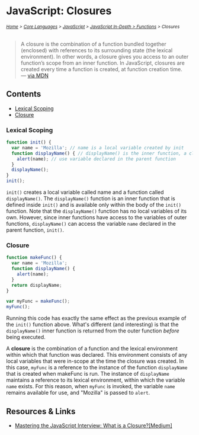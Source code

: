 # JavaScript: Closures

<em>
<sub><a href='../../../../README.md'>Home</a> > <a href='../../../core-languages.md'>Core Languages</a> > <a href='../../javascript.md'>JavaScript</a> > <a href='../javascript.indepth.md'>JavaScript In-Depth</a><a href='./javascript.indepth.functions.md'> > Functions</a> > Closures</sub>
</em>

<br />
<br />


> A closure is the combination of a function bundled together (enclosed) with references to its surrounding state (the lexical environment). In other words, a closure gives you access to an outer function’s scope from an inner function. In JavaScript, closures are created every time a function is created, at function creation time.
> <br /> — [via MDN](https://developer.mozilla.org/en-US/docs/Web/JavaScript/Closures)

## Contents

* [Lexical Scoping](#lexical-scoping)
* [Closure](#closure)

### Lexical Scoping

```js
function init() {
  var name = 'Mozilla'; // name is a local variable created by init
  function displayName() { // displayName() is the inner function, a closure
    alert(name); // use variable declared in the parent function
  }
  displayName();
}
init();
```

`init()` creates a local variable called name and a function called `displayName()`. The `displayName()` function is an inner function that is defined inside `init()` and is available only within the body of the `init()` function. Note that the `displayName()` function has no local variables of its own. However, since inner functions have access to the variables of outer functions, `displayName()` can access the variable `name` declared in the parent function, `init()`.

### Closure

```js
function makeFunc() {
  var name = 'Mozilla';
  function displayName() {
    alert(name);
  }
  return displayName;
}

var myFunc = makeFunc();
myFunc();
```

Running this code has exactly the same effect as the previous example of the `init()` function above. What's different (and interesting) is that the `displayName()` inner function is returned from the outer function *before* being executed.

A **closure** is the combination of a function and the lexical environment within which that function was declared. This environment consists of any local variables that were in-scope at the time the closure was created. In this case, `myFunc` is a reference to the instance of the function `displayName` that is created when makeFunc is run. The instance of `displayName` maintains a reference to its lexical environment, within which the variable `name` exists. For this reason, when `myFunc` is invoked, the variable `name` remains available for use, and "Mozilla" is passed to `alert`.

## Resources & Links

* [Mastering the JavaScript Interview: What is a Closure?[Medium]](https://medium.com/javascript-scene/master-the-javascript-interview-what-is-a-closure-b2f0d2152b36)
